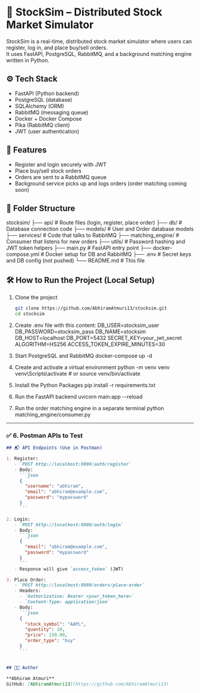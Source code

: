 # 🏦 StockSim – Distributed Stock Market Simulator

StockSim is a real-time, distributed stock market simulator where users can register, log in, and place buy/sell orders.  
It uses FastAPI, PostgreSQL, RabbitMQ, and a background matching engine written in Python.

## ⚙️ Tech Stack

- FastAPI (Python backend)
- PostgreSQL (database)
- SQLAlchemy (ORM)
- RabbitMQ (messaging queue)
- Docker + Docker Compose
- Pika (RabbitMQ client)
- JWT (user authentication)

## 🚀 Features

- Register and login securely with JWT
- Place buy/sell stock orders
- Orders are sent to a RabbitMQ queue
- Background service picks up and logs orders (order matching coming soon)

## 📁 Folder Structure

stocksim/
├── api/ # Route files (login, register, place order)
├── db/ # Database connection code
├── models/ # User and Order database models
├── services/ # Code that talks to RabbitMQ
├── matching_engine/ # Consumer that listens for new orders
├── utils/ # Password hashing and JWT token helpers
├── main.py # FastAPI entry point
├── docker-compose.yml # Docker setup for DB and RabbitMQ
├── .env # Secret keys and DB config (not pushed)
└── README.md # This file

## 🛠️ How to Run the Project (Local Setup)

1. Clone the project
   ```bash
   git clone https://github.com/AbhiramAtmuri13/stocksim.git
   cd stocksim

2. Create .env file with this content:
    DB_USER=stocksim_user
    DB_PASSWORD=stocksim_pass
    DB_NAME=stocksim
    DB_HOST=localhost
    DB_PORT=5432
    SECRET_KEY=your_jwt_secret
    ALGORITHM=HS256
    ACCESS_TOKEN_EXPIRE_MINUTES=30

3. Start PostgreSQL and RabbitMQ
    docker-compose up -d

4. Create and activate a virtual environment
    python -m venv venv
    venv\Scripts\activate   # or source venv/bin/activate

5. Install the Python Packages
    pip install -r requirements.txt

6. Run the FastAPI backend
    uvicorn main:app --reload

7. Run the order matching engine in a separate terminal
    python matching_engine/consumer.py


---

### ✅ 6. **Postman APIs to Test**
```markdown
## 📬 API Endpoints (Use in Postman)

1. Register:
   - `POST http://localhost:8000/auth/register`
   - Body:
     ```json
     {
       "username": "abhiram",
       "email": "abhiram@example.com",
       "password": "mypassword"
     }
     ```

2. Login:
   - `POST http://localhost:8000/auth/login`
   - Body:
     ```json
     {
       "email": "abhiram@example.com",
       "password": "mypassword"
     }
     ```
   - Response will give `access_token` (JWT)

3. Place Order:
   - `POST http://localhost:8000/orders/place-order`
   - Headers:
     - `Authorization: Bearer <your_token_here>`
     - `Content-Type: application/json`
   - Body:
     ```json
     {
       "stock_symbol": "AAPL",
       "quantity": 10,
       "price": 150.00,
       "order_type": "buy"
     }
     ```


## 👨‍💻 Author

**Abhiram Atmuri**  
GitHub: [AbhiramAtmuri13](https://github.com/AbhiramAtmuri13)
